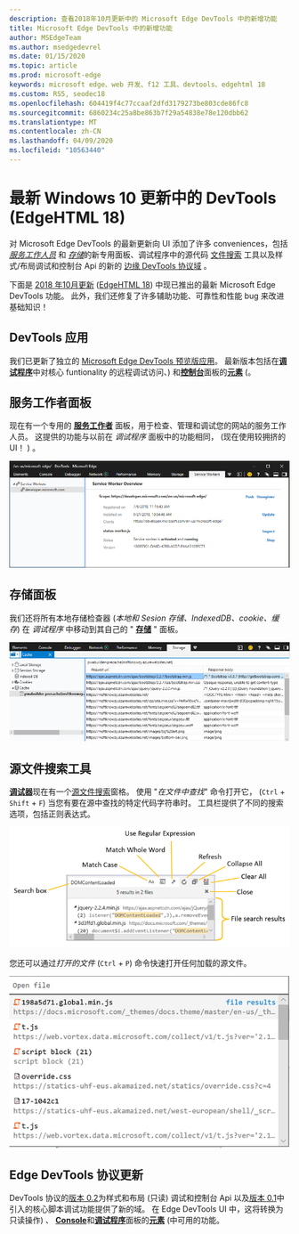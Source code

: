```yaml
---
description: 查看2018年10月更新中的 Microsoft Edge DevTools 中的新增功能
title: Microsoft Edge DevTools 中的新增功能
author: MSEdgeTeam
ms.author: msedgedevrel
ms.date: 01/15/2020
ms.topic: article
ms.prod: microsoft-edge
keywords: microsoft edge、web 开发、f12 工具、devtools、edgehtml 18
ms.custom: RS5, seodec18
ms.openlocfilehash: 604419f4c77ccaaf2dfd3179273be803cde86fc8
ms.sourcegitcommit: 6860234c25a8be863b7f29a54838e78e120dbb62
ms.translationtype: MT
ms.contentlocale: zh-CN
ms.lasthandoff: 04/09/2020
ms.locfileid: "10563440"
---
```

# 最新 Windows 10 更新中的 DevTools (EdgeHTML 18)

对 Microsoft Edge DevTools 的最新更新向 UI 添加了许多 conveniences，包括 [*服务工作人员*](#service-workers-panel) 和 [*存储*](#storage-panel)的新专用面板、调试程序中的源代码 [文件搜索](#source-file-search-tools) 工具以及样式/布局调试和控制台 Api 的新的 [边缘 DevTools 协议域](#edge-devtools-protocol-updates) 。

下面是 [2018 年10月更新](/windows/uwp/whats-new/windows-10-build-17763) ([EdgeHTML 18](https://aka.ms/devguide_edgehtml_18)) 中现已推出的最新 Microsoft Edge DevTools 功能。 此外，我们还修复了许多辅助功能、可靠性和性能 bug 来改进基础知识！

## DevTools 应用

我们已更新了独立的 [Microsoft Edge DevTools 预览版应用](../devtools-guide.md#microsoft-store-app)。 最新版本包括在[**调试程序**](./debugger.md)中对核心 funtionality 的远程调试访问、) 和[**控制台**](./console.md)面板的[**元素**](./elements.md) (。

## 服务工作者面板

现在有一个专用的 [**服务工作者**](./service-workers.md) 面板，用于检查、管理和调试您的网站的服务工作人员。 这提供的功能与以前在 *调试程序* 面板中的功能相同， (现在使用较拥挤的 UI！ ) 。

![服务工作者面板](./media/service_worker.png)

## 存储面板

我们还将所有本地存储检查器 (*本地和 Sesion 存储、IndexedDB、cookie、缓存*) 在 *调试程序* 中移动到其自己的 " [**存储**](./storage.md) " 面板。

![存储面板](./media/storage_cache.png)

## 源文件搜索工具

[**调试器**](./debugger.md)现在有一个[源文件搜索](./debugger.md#file-search)窗格。 使用 "*在文件中查找*" 命令打开它， (`Ctrl` + `Shift` + `F`) 当您有要在源中查找的特定代码字符串时。 工具栏提供了不同的搜索选项，包括正则表达式。 

![调试器文件搜索](./media/debugger_file_search.png)

您还可以通过*打开的文件* (`Ctrl` + `P`) 命令快速打开任何加载的源文件。

![调试器打开文件](./media/debugger_open_file.png)

## Edge DevTools 协议更新

DevTools 协议的[版本 0.2](../devtools-protocol/0.2/index.md)为样式和布局 (只读) 调试和控制台 Api 以及[版本 0.1](../devtools-protocol/0.1/index.md)中引入的核心脚本调试功能提供了新的域。 在 Edge DevTools UI 中，这将转换为只读操作) 、 [**Console**](../devtools-guide/console.md)和[**调试程序**](../devtools-guide/debugger.md)面板的[**元素**](../devtools-guide/elements.md) (中可用的功能。
